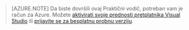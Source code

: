 
> [AZURE.NOTE]
> Da biste dovršili ovaj Praktični vodič, potreban vam je račun za Azure. Možete <a href="/pricing/member-offers/msdn-benefits-details/" target="_blank">aktivirati svoje prednosti pretplatnika Visual Studio</a> ili <a href="/pricing/free-trial/" target="_blank">prijavite se za besplatnu probnu verziju</a>.
